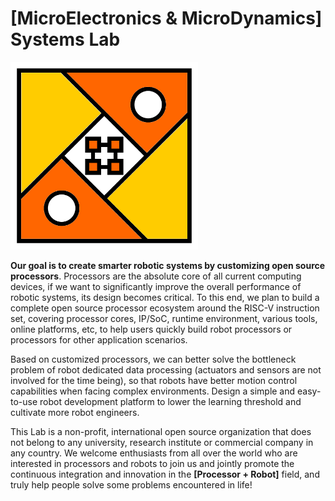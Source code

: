 # [MicroElectronics & MicroDynamics] Systems Lab

<img src="../images/memdsl.png" alt="MEMDSL Logo" width="300px" />

**Our goal is to create smarter robotic systems by customizing open source processors**. Processors are the absolute core of all current computing devices, if we want to significantly improve the overall performance of robotic systems, its design becomes critical. To this end, we plan to build a complete open source processor ecosystem around the RISC-V instruction set, covering processor cores, IP/SoC, runtime environment, various tools, online platforms, etc, to help users quickly build robot processors or processors for other application scenarios.

Based on customized processors, we can better solve the bottleneck problem of robot dedicated data processing (actuators and sensors are not involved for the time being), so that robots have better motion control capabilities when facing complex environments. Design a simple and easy-to-use robot development platform to lower the learning threshold and cultivate more robot engineers.

This Lab is a non-profit, international open source organization that does not belong to any university, research institute or commercial company in any country. We welcome enthusiasts from all over the world who are interested in processors and robots to join us and jointly promote the continuous integration and innovation in the **[Processor + Robot]** field, and truly help people solve some problems encountered in life!
